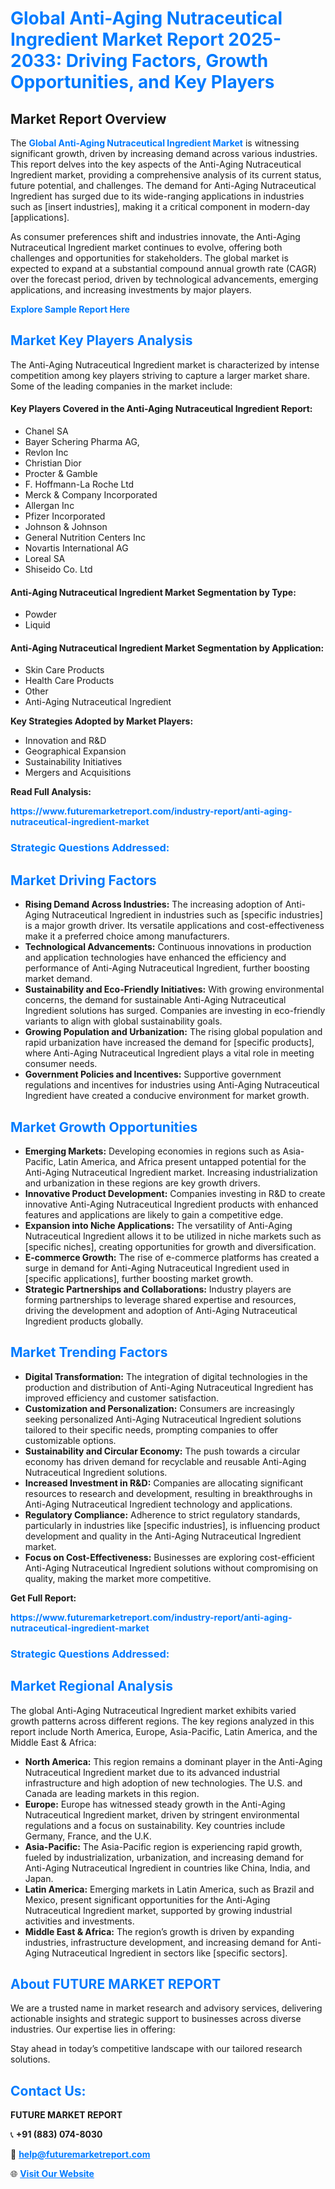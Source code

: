 <h1 style="color: #007BFF;">Global Anti-Aging Nutraceutical Ingredient Market Report 2025-2033: Driving Factors, Growth Opportunities, and Key Players</h1>

<section id="overview">
<h2>Market Report Overview</h2>
<p>The <a href="https://www.futuremarketreport.com/industry-report/anti-aging-nutraceutical-ingredient-market" style="color: #007BFF; text-decoration: none;"><strong>Global Anti-Aging Nutraceutical Ingredient Market</strong></a> is witnessing significant growth, driven by increasing demand across various industries. This report delves into the key aspects of the Anti-Aging Nutraceutical Ingredient market, providing a comprehensive analysis of its current status, future potential, and challenges. The demand for Anti-Aging Nutraceutical Ingredient has surged due to its wide-ranging applications in industries such as [insert industries], making it a critical component in modern-day [applications].</p>
<p>As consumer preferences shift and industries innovate, the Anti-Aging Nutraceutical Ingredient market continues to evolve, offering both challenges and opportunities for stakeholders. The global market is expected to expand at a substantial compound annual growth rate (CAGR) over the forecast period, driven by technological advancements, emerging applications, and increasing investments by major players.</p>
</section>

<section id="overview">
<p><a href="https://www.futuremarketreport.com/request-sample/reportId=120711" style="color: #007BFF; text-decoration: none;"><strong>Explore Sample Report Here</strong></a></p>
</section>

<section id="key-players">
<h2 style="color: #007BFF;">Market Key Players Analysis</h2>
<p>The Anti-Aging Nutraceutical Ingredient market is characterized by intense competition among key players striving to capture a larger market share. Some of the leading companies in the market include:</p>
<h4>Key Players Covered in the Anti-Aging Nutraceutical Ingredient Report:</h4>
<ul><li>Chanel SA</li><li>Bayer Schering Pharma AG,</li><li>Revlon Inc</li><li>Christian Dior</li><li>Procter &amp; Gamble</li><li>F. Hoffmann-La Roche Ltd</li><li>Merck &amp; Company Incorporated</li><li>Allergan Inc</li><li>Pfizer Incorporated</li><li>Johnson &amp; Johnson</li><li>General Nutrition Centers Inc</li><li>Novartis International AG</li><li>Loreal SA</li><li>Shiseido Co. Ltd</li></ul>
<h4>Anti-Aging Nutraceutical Ingredient Market Segmentation by Type:</h4>
<ul><li>Powder</li><li>Liquid</li></ul>

<h4>Anti-Aging Nutraceutical Ingredient Market Segmentation by Application:</h4>
<ul><li>Skin Care Products</li><li>Health Care Products</li><li>Other</li><li>Anti-Aging Nutraceutical Ingredient</li></ul>
<p><strong>Key Strategies Adopted by Market Players:</strong></p>
<ul>
<li>Innovation and R&D</li>
<li>Geographical Expansion</li>
<li>Sustainability Initiatives</li>
<li>Mergers and Acquisitions</li>
</ul>
</section>

<section>
<p><strong>Read Full Analysis: </strong></p><a href="https://www.futuremarketreport.com/industry-report/anti-aging-nutraceutical-ingredient-market" style="color: #007BFF; text-decoration: none;"><strong>https://www.futuremarketreport.com/industry-report/anti-aging-nutraceutical-ingredient-market</strong></a>
<h3 style="color: #007BFF;">Strategic Questions Addressed:</h3>
</section>

<section id="driving-factors">
<h2 style="color: #007BFF;">Market Driving Factors</h2>
<ul>
<li><strong>Rising Demand Across Industries:</strong> The increasing adoption of Anti-Aging Nutraceutical Ingredient in industries such as [specific industries] is a major growth driver. Its versatile applications and cost-effectiveness make it a preferred choice among manufacturers.</li>
<li><strong>Technological Advancements:</strong> Continuous innovations in production and application technologies have enhanced the efficiency and performance of Anti-Aging Nutraceutical Ingredient, further boosting market demand.</li>
<li><strong>Sustainability and Eco-Friendly Initiatives:</strong> With growing environmental concerns, the demand for sustainable Anti-Aging Nutraceutical Ingredient solutions has surged. Companies are investing in eco-friendly variants to align with global sustainability goals.</li>
<li><strong>Growing Population and Urbanization:</strong> The rising global population and rapid urbanization have increased the demand for [specific products], where Anti-Aging Nutraceutical Ingredient plays a vital role in meeting consumer needs.</li>
<li><strong>Government Policies and Incentives:</strong> Supportive government regulations and incentives for industries using Anti-Aging Nutraceutical Ingredient have created a conducive environment for market growth.</li>
</ul>
</section>

<section id="growth-opportunities">
<h2 style="color: #007BFF;">Market Growth Opportunities</h2>
<ul>
<li><strong>Emerging Markets:</strong> Developing economies in regions such as Asia-Pacific, Latin America, and Africa present untapped potential for the Anti-Aging Nutraceutical Ingredient market. Increasing industrialization and urbanization in these regions are key growth drivers.</li>
<li><strong>Innovative Product Development:</strong> Companies investing in R&D to create innovative Anti-Aging Nutraceutical Ingredient products with enhanced features and applications are likely to gain a competitive edge.</li>
<li><strong>Expansion into Niche Applications:</strong> The versatility of Anti-Aging Nutraceutical Ingredient allows it to be utilized in niche markets such as [specific niches], creating opportunities for growth and diversification.</li>
<li><strong>E-commerce Growth:</strong> The rise of e-commerce platforms has created a surge in demand for Anti-Aging Nutraceutical Ingredient used in [specific applications], further boosting market growth.</li>
<li><strong>Strategic Partnerships and Collaborations:</strong> Industry players are forming partnerships to leverage shared expertise and resources, driving the development and adoption of Anti-Aging Nutraceutical Ingredient products globally.</li>
</ul>
</section>

<section id="trending-factors">
<h2 style="color: #007BFF;">Market Trending Factors</h2>
<ul>
<li><strong>Digital Transformation:</strong> The integration of digital technologies in the production and distribution of Anti-Aging Nutraceutical Ingredient has improved efficiency and customer satisfaction.</li>
<li><strong>Customization and Personalization:</strong> Consumers are increasingly seeking personalized Anti-Aging Nutraceutical Ingredient solutions tailored to their specific needs, prompting companies to offer customizable options.</li>
<li><strong>Sustainability and Circular Economy:</strong> The push towards a circular economy has driven demand for recyclable and reusable Anti-Aging Nutraceutical Ingredient solutions.</li>
<li><strong>Increased Investment in R&D:</strong> Companies are allocating significant resources to research and development, resulting in breakthroughs in Anti-Aging Nutraceutical Ingredient technology and applications.</li>
<li><strong>Regulatory Compliance:</strong> Adherence to strict regulatory standards, particularly in industries like [specific industries], is influencing product development and quality in the Anti-Aging Nutraceutical Ingredient market.</li>
<li><strong>Focus on Cost-Effectiveness:</strong> Businesses are exploring cost-efficient Anti-Aging Nutraceutical Ingredient solutions without compromising on quality, making the market more competitive.</li>
</ul>
</section>

<section>
<p><strong>Get Full Report: </strong></p><a href="https://www.futuremarketreport.com/industry-report/anti-aging-nutraceutical-ingredient-market" style="color: #007BFF; text-decoration: none;"><strong>https://www.futuremarketreport.com/industry-report/anti-aging-nutraceutical-ingredient-market</strong></a>
<h3 style="color: #007BFF;">Strategic Questions Addressed:</h3>
</section>


<section id="regional-analysis">
<h2 style="color: #007BFF;">Market Regional Analysis</h2>
<p>The global Anti-Aging Nutraceutical Ingredient market exhibits varied growth patterns across different regions. The key regions analyzed in this report include North America, Europe, Asia-Pacific, Latin America, and the Middle East & Africa:</p>
<ul>
<li><strong>North America:</strong> This region remains a dominant player in the Anti-Aging Nutraceutical Ingredient market due to its advanced industrial infrastructure and high adoption of new technologies. The U.S. and Canada are leading markets in this region.</li>
<li><strong>Europe:</strong> Europe has witnessed steady growth in the Anti-Aging Nutraceutical Ingredient market, driven by stringent environmental regulations and a focus on sustainability. Key countries include Germany, France, and the U.K.</li>
<li><strong>Asia-Pacific:</strong> The Asia-Pacific region is experiencing rapid growth, fueled by industrialization, urbanization, and increasing demand for Anti-Aging Nutraceutical Ingredient in countries like China, India, and Japan.</li>
<li><strong>Latin America:</strong> Emerging markets in Latin America, such as Brazil and Mexico, present significant opportunities for the Anti-Aging Nutraceutical Ingredient market, supported by growing industrial activities and investments.</li>
<li><strong>Middle East & Africa:</strong> The region’s growth is driven by expanding industries, infrastructure development, and increasing demand for Anti-Aging Nutraceutical Ingredient in sectors like [specific sectors].</li>
</ul>
</section>

<footer>
<h2 style="color: #007BFF;">About FUTURE MARKET REPORT</h2>
<p>We are a trusted name in market research and advisory services, delivering actionable insights and strategic support to businesses across diverse industries. Our expertise lies in offering:</p>

<p>Stay ahead in today’s competitive landscape with our tailored research solutions.</p>

<h2 style="color: #007BFF;">Contact Us:</h2>
<p><strong>FUTURE MARKET REPORT</strong></p>
<p>📞 <strong>+91 (883) 074-8030</strong></p>
<p>📧 <strong><a href="mailto:help@futuremarketreport.com" style="color: #007BFF;">help@futuremarketreport.com</a></strong></p>
<p>🌐 <strong><a href="https://www.futuremarketreport.com/" style="color: #007BFF;">Visit Our Website</a></strong></p>
</footer>